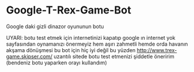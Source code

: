 # Google-T-Rex-Game-Bot
Google daki gizli dinazor oyununun botu

UYARI: botu test etmek için internetinizi kapatıp google ın internet yok sayfasından oynamanızı önermeyiz hem aşırı zahmetli hemde orda havanın akşama dönüşmesi bu bot için hiç iyi değil bu yüzden http://www.trex-game.skipser.com/ uzantılı sitede botu test etmenizi şiddetle öneririm (bendeniz botu yaparken orayı kullandım)
